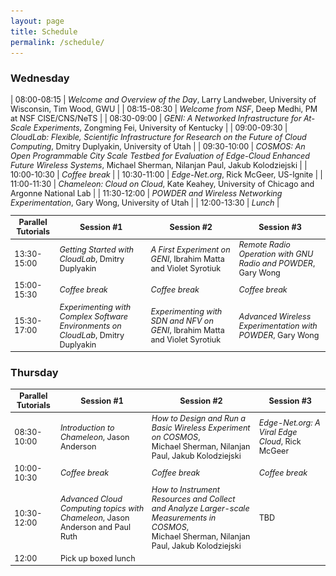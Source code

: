 ```yaml
---
layout: page
title: Schedule
permalink: /schedule/
---
```


### Wednesday

<div style='font-size:90%'>

| 08:00-08:15	| *Welcome and Overview of the Day*, Larry Landweber, University of Wisconsin, Tim Wood, GWU |
| 08:15-08:30	| *Welcome from NSF*, Deep Medhi, PM at NSF CISE/CNS/NeTS |
| 08:30-09:00	| *GENI: A Networked Infrastructure for At-Scale Experiments*, Zongming Fei, University of Kentucky |
| 09:00-09:30	| *CloudLab: Flexible, Scientific Infrastructure for Research on the Future of Cloud Computing*, Dmitry Duplyakin, University of Utah |
| 09:30-10:00	| *COSMOS: An Open Programmable City Scale Testbed for Evaluation of Edge-Cloud Enhanced Future Wireless Systems*, Michael Sherman, Nilanjan Paul, Jakub Kolodziejski  |
| 10:00-10:30	| *Coffee break* |
| 10:30-11:00	| *Edge-Net.org*, Rick McGeer, US-Ignite |
| 11:00-11:30	| *Chameleon: Cloud on Cloud*, Kate Keahey, University of Chicago and Argonne National Lab |
| 11:30-12:00	| *POWDER and Wireless Networking Experimentation*, Gary Wong, University of Utah |
| 12:00-13:30	| *Lunch* |

| Parallel Tutorials	| Session #1 |	Session #2 |	Session #3 |
| --- | --- | --- | --- |
| 13:30-15:00 | *Getting Started with CloudLab*, Dmitry Duplyakin |	*A First Experiment on GENI*, Ibrahim Matta and Violet Syrotiuk |	*Remote Radio Operation with GNU Radio and POWDER*, Gary Wong |
| 15:00-15:30 |	*Coffee break* |	*Coffee break* |	*Coffee break* |
| 15:30-17:00 |	*Experimenting with Complex Software Environments on CloudLab*, Dmitry Duplyakin |	*Experimenting with SDN and NFV on GENI*, Ibrahim Matta and Violet Syrotiuk |	*Advanced Wireless Experimentation with POWDER*, Gary Wong |


</div>

### Thursday

<div style='font-size:90%'>

| Parallel Tutorials	| Session #1 |	Session #2 |	Session #3 |
| --- | --- | --- | --- |
| 08:30-10:00|	 *Introduction to Chameleon*, Jason Anderson|	 *How to Design and Run a Basic Wireless Experiment on COSMOS*, <br> Michael Sherman, Nilanjan Paul, Jakub Kolodziejski|	*Edge-Net.org: A Viral Edge Cloud*, Rick McGeer|
| 10:00-10:30|	 *Coffee break*|	*Coffee break*|	 *Coffee break*|
| 10:30-12:00|	 *Advanced Cloud Computing topics with Chameleon*, Jason Anderson and Paul Ruth|	*How to Instrument Resources and Collect and Analyze Larger-scale Measurements in COSMOS*, <br> Michael Sherman, Nilanjan Paul, Jakub Kolodziejski| TBD  |
| 12:00|	 Pick up boxed lunch| |  <img src="/assets/img/1x1.png" width="400x" height="1px"> |

</div>

